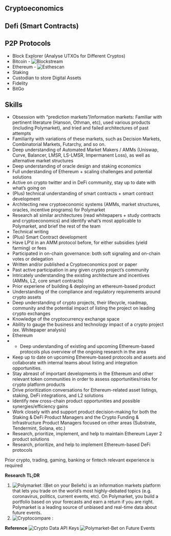 


## Cryptoeconomics
## Defi (Smart Contracts)
## P2P Protocols

- Block Explorer (Analyse UTXOs for Different Cryptos)
 - Bitcoin - ![Blockstream](https://blockstream.info/)
 - Ethereum - ![Esthescan](https://etherscan.io/)
- Staking
- Custodian to store Digital Assets
 - Fidelity
 - BitGo


## Skills
- Obsession with “prediction markets”/information markets: Familiar with pertinent literature (Hanson, Othman, etc), used various products (including Polymarket), and tried and failed architectures of past attempts
- Familiarity with variations of these markets, such as Decision Markets, Combinatorial Markets, Futarchy, and so on.
- Deep understanding of Automated Market Makers / AMMs (Uniswap, Curve, Balancer, LMSR, LS-LMSR, Impermanent Loss), as well as alternative market structures
- Deep understanding of oracle design and staking economics
- Full understanding of Ethereum + scaling challenges and potential solutions
- Active on crypto twitter and in DeFi community, stay up to date with what’s going on
- (Plus) technical understanding of smart contracts + smart contract development 
- Architecting new cryptoeconomic systems (AMMs, market structures, oracles, incentive programs) for Polymarket
- Research all similar architectures (read whitepapers + study contracts and cryptoeconomics) and identify what’s most applicable to Polymarket, and brief the rest of the team
- Technical writing
- (Plus) Smart Contract development
- Have LP’d in an AMM protocol before, for either subsidies (yield farming) or fees
- Participated in on-chain governance: both soft signaling and on-chain votes or delegation
- Written and/or published a Cryptoeconomics post or paper
- Past active participation in any given crypto project’s community
- Intricately understanding the existing architecture and incentives (AMMs, L2, core smart contracts)
- Prior experiene of building & deploying an ethereum-based product
- Understanding of the compliance and regulatory requirements around crypto assets
- Deep understanding of crypto projects, their lifecycle, roadmap, community and the potential impact of listing the project on leading crypto exchanges
- Knowledge of the cryptocurrency exchange space
- Ability to gauge the business and technology impact of a crypto project (ex. Whitepaper analysis) 
- Ethereum
 - - Deep understanding of existing and upcoming Ethereum-based protocols plus overview of the ongoing research in the area
 - Keep up to date on upcoming Ethereum-based protocols and assets and collaborate with internal teams about listing and integration opportunities.
 - Stay abreast of important developments in the Ethereum and other relevant token communities in order to assess opportunities/risks for  crypto platform products
 - Drive prioritization conversations for Ethereum-related asset listings, staking, DeFi integrations, and L2 solutions
 - Identify new cross-chain product opportunities and possible synergies/efficiency gains
 - Work closely with and support product decision-making for both the Staking & DeFi  Product Managers and the Crypto Funding & Infrastructure Product Managers focused on other areas (Substrate, Tendermint, Solana, etc.)
 - Research, prioritize, implement, and help to maintain Ethereum Layer 2 product solutions 
 -  Research, prioritize, and help to implement Ethereum-based DeFi protocols 


Prior crypto, trading, gaming, banking or fintech relevant experience is required


**Research TL;DR**
1. ![Polymarket](https://polymarket.com) :(Bet on your Beliefs) is an information markets platform that lets you trade on the world’s most highly-debated topics (e.g. coronavirus, politics, current events, etc). On Polymarket, you build a portfolio based on your forecasts and earn a return if you are right. Polymarket is a leading source of unbiased and real-time data about future events.
2. ![Cryptocompare](https://cryptocompare.com) : 


**Reference**
![Crypto Data API Keys](https://min-api.cryptocompare.com/)
![Polymarket-Bet on Future Events](https://docs.polymarket.com/faq/general#what-is-polymarket)


